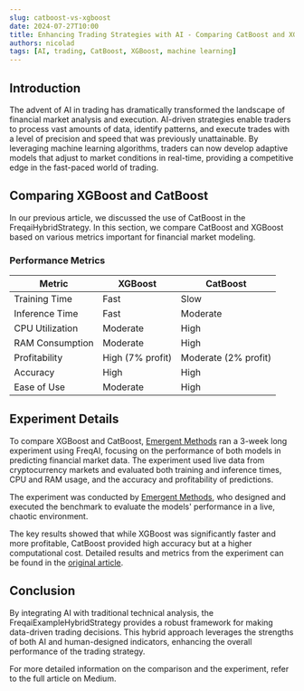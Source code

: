 ```yaml
---
slug: catboost-vs-xgboost
date: 2024-07-27T10:00
title: Enhancing Trading Strategies with AI - Comparing CatBoost and XGBoost
authors: nicolad
tags: [AI, trading, CatBoost, XGBoost, machine learning]
---
```


## Introduction

The advent of AI in trading has dramatically transformed the landscape of financial market analysis and execution. AI-driven strategies enable traders to process vast amounts of data, identify patterns, and execute trades with a level of precision and speed that was previously unattainable. By leveraging machine learning algorithms, traders can now develop adaptive models that adjust to market conditions in real-time, providing a competitive edge in the fast-paced world of trading.

<!-- truncate -->

## Comparing XGBoost and CatBoost

In our previous article, we discussed the use of CatBoost in the FreqaiHybridStrategy. In this section, we compare CatBoost and XGBoost based on various metrics important for financial market modeling.

### Performance Metrics

| Metric          | XGBoost          | CatBoost             |
| --------------- | ---------------- | -------------------- |
| Training Time   | Fast             | Slow                 |
| Inference Time  | Fast             | Moderate             |
| CPU Utilization | Moderate         | High                 |
| RAM Consumption | Moderate         | High                 |
| Profitability   | High (7% profit) | Moderate (2% profit) |
| Accuracy        | High             | High                 |
| Ease of Use     | Moderate         | High                 |

## Experiment Details

To compare XGBoost and CatBoost, [Emergent Methods](https://emergentmethods.ai/) ran a 3-week long experiment using FreqAI, focusing on the performance of both models in predicting financial market data. The experiment used live data from cryptocurrency markets and evaluated both training and inference times, CPU and RAM usage, and the accuracy and profitability of predictions.

The experiment was conducted by [Emergent Methods](https://emergentmethods.ai/), who designed and executed the benchmark to evaluate the models' performance in a live, chaotic environment.

The key results showed that while XGBoost was significantly faster and more profitable, CatBoost provided high accuracy but at a higher computational cost. Detailed results and metrics from the experiment can be found in the [original article](https://emergentmethods.medium.com/real-time-head-to-head-adaptive-modeling-of-financial-market-data-using-xgboost-and-catboost-995a115a7495).

## Conclusion

By integrating AI with traditional technical analysis, the FreqaiExampleHybridStrategy provides a robust framework for making data-driven trading decisions. This hybrid approach leverages the strengths of both AI and human-designed indicators, enhancing the overall performance of the trading strategy.

For more detailed information on the comparison and the experiment, refer to the full article on Medium.
